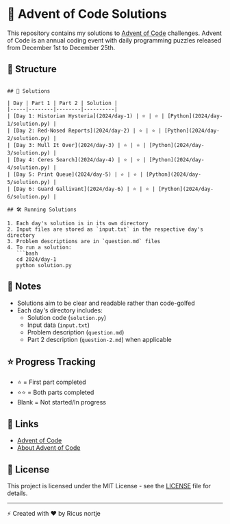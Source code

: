 # 🎄 Advent of Code Solutions

This repository contains my solutions to [Advent of Code](https://adventofcode.com/) challenges. Advent of Code is an annual coding event with daily programming puzzles released from December 1st to December 25th.

## 🌟 Structure

```

## 🚀 Solutions

| Day | Part 1 | Part 2 | Solution |
|-----|--------|--------|----------|
| [Day 1: Historian Hysteria](2024/day-1) | ⭐ | ⭐ | [Python](2024/day-1/solution.py) |
| [Day 2: Red-Nosed Reports](2024/day-2) | ⭐ | ⭐ | [Python](2024/day-2/solution.py) |
| [Day 3: Mull It Over](2024/day-3) | ⭐ | ⭐ | [Python](2024/day-3/solution.py) |
| [Day 4: Ceres Search](2024/day-4) | ⭐ | ⭐ | [Python](2024/day-4/solution.py) |
| [Day 5: Print Queue](2024/day-5) | ⭐ | ⭐ | [Python](2024/day-5/solution.py) |
| [Day 6: Guard Gallivant](2024/day-6) | ⭐ | ⭐ | [Python](2024/day-6/solution.py) |

## 🛠️ Running Solutions

1. Each day's solution is in its own directory
2. Input files are stored as `input.txt` in the respective day's directory
3. Problem descriptions are in `question.md` files
4. To run a solution:
   ```bash
   cd 2024/day-1
   python solution.py
   ```

## 📝 Notes

- Solutions aim to be clear and readable rather than code-golfed
- Each day's directory includes:
  - Solution code (`solution.py`)
  - Input data (`input.txt`)
  - Problem description (`question.md`)
  - Part 2 description (`question-2.md`) when applicable

## ⭐ Progress Tracking

- ⭐ = First part completed
- ⭐⭐ = Both parts completed
- Blank = Not started/In progress

## 🔗 Links

- [Advent of Code](https://adventofcode.com/)
- [About Advent of Code](https://adventofcode.com/about)

## 📜 License

This project is licensed under the MIT License - see the [LICENSE](LICENSE) file for details.

---

⚡ Created with ❤️ by Ricus nortje

